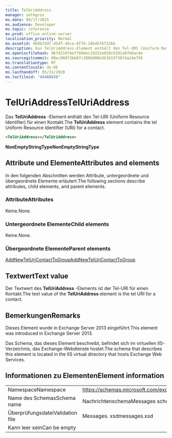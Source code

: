 ```yaml
---
title: TelUriAddress
manager: sethgros
ms.date: 09/17/2015
ms.audience: Developer
ms.topic: reference
ms.prod: office-online-server
localization_priority: Normal
ms.assetid: 468bfdd7-d5df-4bca-8f76-34bd5fb722bb
description: Das TelUriAddress-Element enthält den Tel-URI (Uniform Resource Identifier) für einen Kontakt.
ms.openlocfilehash: 967d21974ef789dec1d252e650c6391a07b6ac0e
ms.sourcegitcommit: 88ec988f2bb67c1866d06b361615f3674a24e795
ms.translationtype: MT
ms.contentlocale: de-DE
ms.lasthandoff: 05/31/2020
ms.locfileid: "44468838"
---
```

# <a name="teluriaddress"></a><span data-ttu-id="ac16c-103">TelUriAddress</span><span class="sxs-lookup"><span data-stu-id="ac16c-103">TelUriAddress</span></span>

<span data-ttu-id="ac16c-104">Das **TelUriAddress** -Element enthält den Tel-URI (Uniform Resource Identifier) für einen Kontakt.</span><span class="sxs-lookup"><span data-stu-id="ac16c-104">The **TelUriAddress** element contains the tel Uniform Resource Identifier (URI) for a contact.</span></span> 
  
```XML
<TelUriAddress></TelUriAddress>
```

 <span data-ttu-id="ac16c-105">**NonEmptyStringType**</span><span class="sxs-lookup"><span data-stu-id="ac16c-105">**NonEmptyStringType**</span></span>
## <a name="attributes-and-elements"></a><span data-ttu-id="ac16c-106">Attribute und Elemente</span><span class="sxs-lookup"><span data-stu-id="ac16c-106">Attributes and elements</span></span>

<span data-ttu-id="ac16c-107">In den folgenden Abschnitten werden Attribute, untergeordnete und übergeordnete Elemente erläutert.</span><span class="sxs-lookup"><span data-stu-id="ac16c-107">The following sections describe attributes, child elements, and parent elements.</span></span>
  
### <a name="attributes"></a><span data-ttu-id="ac16c-108">Attribute</span><span class="sxs-lookup"><span data-stu-id="ac16c-108">Attributes</span></span>

<span data-ttu-id="ac16c-109">Keine.</span><span class="sxs-lookup"><span data-stu-id="ac16c-109">None.</span></span>
  
### <a name="child-elements"></a><span data-ttu-id="ac16c-110">Untergeordnete Elemente</span><span class="sxs-lookup"><span data-stu-id="ac16c-110">Child elements</span></span>

<span data-ttu-id="ac16c-111">Keine.</span><span class="sxs-lookup"><span data-stu-id="ac16c-111">None.</span></span>
  
### <a name="parent-elements"></a><span data-ttu-id="ac16c-112">Übergeordnete Elemente</span><span class="sxs-lookup"><span data-stu-id="ac16c-112">Parent elements</span></span>

[<span data-ttu-id="ac16c-113">AddNewTelUriContactToGroup</span><span class="sxs-lookup"><span data-stu-id="ac16c-113">AddNewTelUriContactToGroup</span></span>](addnewteluricontacttogroup.md)
  
## <a name="text-value"></a><span data-ttu-id="ac16c-114">Textwert</span><span class="sxs-lookup"><span data-stu-id="ac16c-114">Text value</span></span>

<span data-ttu-id="ac16c-115">Der Textwert des **TelUriAddress** -Elements ist der Tel-URI für einen Kontakt.</span><span class="sxs-lookup"><span data-stu-id="ac16c-115">The text value of the **TelUriAddress** element is the tel URI for a contact.</span></span> 
  
## <a name="remarks"></a><span data-ttu-id="ac16c-116">Bemerkungen</span><span class="sxs-lookup"><span data-stu-id="ac16c-116">Remarks</span></span>

<span data-ttu-id="ac16c-117">Dieses Element wurde in Exchange Server 2013 eingeführt.</span><span class="sxs-lookup"><span data-stu-id="ac16c-117">This element was introduced in Exchange Server 2013.</span></span>
  
<span data-ttu-id="ac16c-118">Das Schema, das dieses Element beschreibt, befindet sich im virtuellen IIS-Verzeichnis, das Exchange-Webdienste hostet.</span><span class="sxs-lookup"><span data-stu-id="ac16c-118">The schema that describes this element is located in the IIS virtual directory that hosts Exchange Web Services.</span></span>
  
## <a name="element-information"></a><span data-ttu-id="ac16c-119">Informationen zu Elementen</span><span class="sxs-lookup"><span data-stu-id="ac16c-119">Element information</span></span>

|||
|:-----|:-----|
|<span data-ttu-id="ac16c-120">Namespace</span><span class="sxs-lookup"><span data-stu-id="ac16c-120">Namespace</span></span>  <br/> |https://schemas.microsoft.com/exchange/services/2006/messages  <br/> |
|<span data-ttu-id="ac16c-121">Name des Schemas</span><span class="sxs-lookup"><span data-stu-id="ac16c-121">Schema name</span></span>  <br/> |<span data-ttu-id="ac16c-122">Nachrichtenschema</span><span class="sxs-lookup"><span data-stu-id="ac16c-122">Messages schema</span></span>  <br/> |
|<span data-ttu-id="ac16c-123">Überprüfungsdatei</span><span class="sxs-lookup"><span data-stu-id="ac16c-123">Validation file</span></span>  <br/> |<span data-ttu-id="ac16c-124">Messages. xsd</span><span class="sxs-lookup"><span data-stu-id="ac16c-124">messages.xsd</span></span>  <br/> |
|<span data-ttu-id="ac16c-125">Kann leer sein</span><span class="sxs-lookup"><span data-stu-id="ac16c-125">Can be empty</span></span>  <br/> ||
   

